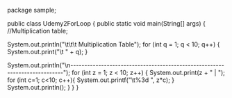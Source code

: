 package sample;

public class Udemy2ForLoop {
    public static void main(String[] args) {
               //Multiplication table;

   System.out.println("\t\t\t Multiplication Table");
        for (int q = 1; q < 10; q++) {
            System.out.print("\t   " + q);
        }

   System.out.println("\n---------------------------------------------------------------------------");
       for (int z = 1; z < 10; z++) {
            System.out.print(z + " | ");
            for (int c=1; c<10; c++){
                System.out.printf("\t%3d ", z*c);
            }
            System.out.println();
        }
    }
}
